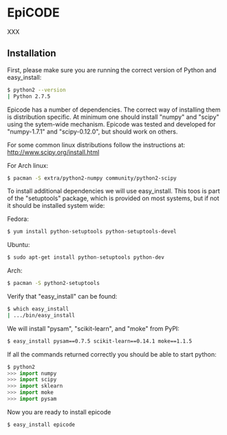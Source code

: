 EpiCODE
=======

XXX

Installation
------------

First, please make sure you are running the correct version of Python and easy_install:

```bash
$ python2 --version
| Python 2.7.5
```

Epicode has a number of dependencies. The correct way of installing them is distribution specific.
At minimum one should install "numpy" and "scipy" using the sytem-wide mechanism. Epicode was 
tested and developed for "numpy-1.7.1" and "scipy-0.12.0", but should work on others.

For some common linux distributions follow the instructions at: http://www.scipy.org/install.html 

For Arch linux:

```bash
$ pacman -S extra/python2-numpy community/python2-scipy 
````

To install additional dependencies we will use easy_install. This toos is part of the "setuptools" package, 
which is provided on most systems, but if not it should be installed system wide:

Fedora: 

```bash
$ yum install python-setuptools python-setuptools-devel
```

Ubuntu:

```bash
$ sudo apt-get install python-setuptools python-dev
```

Arch:

```bash
$ pacman -S python2-setuptools
```

Verify that "easy_install" can be found:

```bash
$ which easy_install
| .../bin/easy_install
```
We will install "pysam", "scikit-learn", and "moke" from PyPI:

```bash
$ easy_install pysam==0.7.5 scikit-learn==0.14.1 moke==1.1.5
```

If all the commands returned correctly you should be able to start python:

```python
$ python2
>>> import numpy
>>> import scipy
>>> import sklearn
>>> import moke
>>> import pysam
```

Now you are ready to install epicode

```bash
$ easy_install epicode
```
